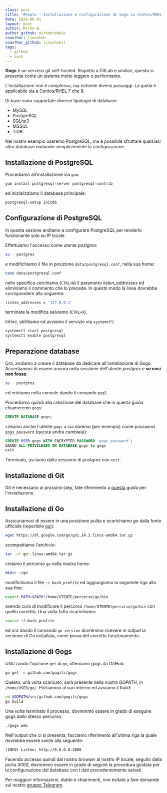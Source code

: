 ```yaml
---
class: post
title: '#howto - Installazione e configurazione di Gogs su Centos/RHEL 7/8'
date: 2020-06-01
layout: post
author: Mirko B.
author_github: mirkobrombin
coauthor: linuxhub
coauthor_github: linuxhubit
tags:
  - github  
  - bash
---
```

**Gogs** è un servizio git self-hosted. Rispetto a GitLab e similari, questo si presenta come un sistema molto leggero e performante.

L'installazione non è complessa, ma richiede diversi passaggi. La guida è applicabile sia a Centos/RHEL 7 che 8.

Di base sono supportate diverse tipologie di database:
* MySQL
* PostgreSQL
* SQLite3
* MSSQL
* TiDB

Nel nostro esempio useremo PostgreSQL, ma è possibile sfruttare qualsiasi altro database mutando semplicemente la configurazione.

## Installazione di PostgreSQL
Procediamo all'installazione via `yum`:

```bash
yum install postgresql-server postgresql-contrib
```

ed inizializziamo il database principale:

```bash
postgresql-setup initdb
```

## Configurazione di PostgreSQL
In questa sezione andiamo a configurare PostgreSQL per renderlo funzionante solo su IP locale.

Effettuiamo l'accesso come utente *postgres*:

```bash
su - postgres
```

e modifichiamo il file in posizione `data/postgresql.conf`, nella sua home:

```bash
nano data/postgresql.conf
```

nello specifico cerchiamo (`CTRL+W`) il parametro *listen_addresses* ed eliminiamo il commento che lo precede. In questo modo la linea dovrebbe corrispondere alla seguente:

```bash
listen_addresses = '127.0.0.1'
```

terminata la modifica salviamo (`CTRL+X`).

Infine, abilitiamo ed avviamo il servizio via `systemctl`:

```bash
systemctl start postgresql
systemctl enable postgresql
```
 
## Preparazione database
Ora, andiamo a creare il database da dedicare all'installazione di Gogs. Accertiamoci di essere ancora nella sessione dell'utente *postgres* e **se così non fosse**:

```bash
su - postgres
```

ed entriamo nella console dando il comando `psql`.

Procediamo quindi alla creazione del database che in questa guida chiameremo `gogs`:

```sql
CREATE DATABASE gogs;
```

creiamo anche l'utente `gogs` a cui daremo (per esempio) come password `gogs_password` (questa andrà cambiata):

```sql
CREATE USER gogs WITH ENCRYPTED PASSWORD 'gogs_password';
GRAND ALL PRIVILEGES ON DATABASE gogs to gogs
exit
```

Terminato, usciamo dalla sessione di postgres con `exit`.

## Installazione di Git
Git è necessario ai prossimi step, fate riferimento a <a href="https://linuxhub.it/articles/howto-installazione-di-git-su-ogni-distribuzione-linux">questa</a> guida per l'installazione.

## Installazione di Go
Assicuriamoci di essere in una posizione pulita e scarichiamo *go* dalla fonte ufficiale (reperibile <a href="https://golang.org/dl/">qui</a>):

```bash
wget https://dl.google.com/go/go1.14.3.linux-amd64.tar.gz
```

scompattiamo l'archivio:

```bash
tar -xf go*.linux-amd64.tar.gz
```

creiamo il percorso `go` nella nostra home:

```bash
mkdir ~/go
```

modifichiamo il file `~/.bash_profile` ed aggiungiamo la seguente riga alla sua fine:

```bash
export PATH=$PATH:/home/UTENTE/percorso/go/bin
```

avendo cura di modificare il percorso `/home/UTENTE/percorso/go/bin` con quello corretto. Una volta fatto ricarichiamo:

```bash
source ~/.bash_profile
```

ed ora dando il comando `go version` dovremmo ricevere in output la versione di Go installata, come prova del corretto funzionamento.

## Installazione di Gogs
Utilizzando l'opzione `get` di `go`, otteniamo gogs da GitHub:

```bash
go get -u github.com/gogits/gogs
```

Questo, una volta scaricato, sarà presente nella nostra *GOPATH*, in `/home/USER/go/`. Portiamoci al suo interno ed avviamo il build:

```bash
cd $GOPATH/src/github.com/gogits/gogs
go build
```

Una volta terminato il processo, dovremmo essere in grado di eseguire gogs dallo stesso percorso:

```bash
./gogs web
```

Nell'output che ci si presenta, facciamo riferimento all'ultima riga la quale dovrebbe essere simile alla seguente:

```bash
[INFO] Listen: http://0.0.0.0:3000
```

Facendo accesso quindi dal nostro browser al nostro IP locale, seguito dalla porta *3000*, dovremmo essere in grado di seguire la procedura guidata per la configurazione del database con i dati precedentemente salvati.

Per maggiori informazioni, dubbi e chiarimenti, non esitate a fare domande sul nostro [gruppo Telegram](https://t.me/linuxpeople).